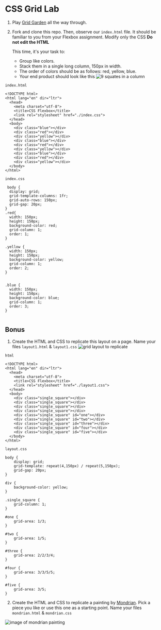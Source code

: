 # CSS Grid Lab

1. Play [Grid Garden](https://cssgridgarden.com/) all the way through.

2. Fork and clone this repo. Then, observe our `index.html` file. It should be familiar to you from your Flexbox assignment. Modify only the CSS **Do not edit the HTML**

    This time, it's your task to:

    - Group like colors.
    - Stack them in a single long column, 150px in width.
    - The order of colors should be as follows: red, yellow, blue.
    - Your end product should look like this
    ![9 squates in a column](assets/sample.png)
```
index.html
```
```
<!DOCTYPE html>
<html lang="en" dir="ltr">
  <head>
    <meta charset="utf-8">
    <title>CSS Flexbox</title>
    <link rel="stylesheet" href="./index.css">
  </head>
  <body>
    <div class="blue"></div>
    <div class="red"></div>
    <div class="yellow"></div>
    <div class="blue"></div>
    <div class="red"></div>
    <div class="yellow"></div>
    <div class="blue"></div>
    <div class="red"></div>
    <div class="yellow"></div>
  </body>
</html>

```
```
index.css
```
```
 body {
  display: grid;
  grid-template-columns: 1fr;
  grid-auto-rows: 150px;
  grid-gap: 20px;
}
.red{
  width: 150px;
  height: 150px;
  background-color: red;
  grid-column: 1;
  order: 1;
}

.yellow {
  width: 150px;
  height: 150px;
  background-color: yellow;
  grid-column: 1;
  order: 2;
}


.blue {
  width: 150px;
  height: 150px;
  background-color: blue;
  grid-column: 1;
  order: 3;
}


```


## Bonus

1. Create the HTML and CSS to replicate this layout on a page. Name your files `layout1.html` & `layout1.css`
![grid layout to replicate](assets/grid_layout.png)

```
html
```
```
<!DOCTYPE html>
<html lang="en" dir="ltr">
  <head>
    <meta charset="utf-8">
    <title>CSS Flexbox</title>
    <link rel="stylesheet" href="./layout1.css">
  </head>
  <body>
    <div class="single_square"></div>
    <div class="single_square"></div>
    <div class="single_square"></div>
    <div class="single_square"></div>
    <div class="single_square" id="one"></div>
    <div class="single_square" id="two"></div>
    <div class="single_square" id="three"></div>
    <div class="single_square" id="four"></div>
    <div class="single_square" id="five"></div>
  </body>
</html>
```
```
layout.css
```
```
body {
    display: grid;
    grid-template: repeat(4,150px) / repeat(5,150px);
    grid-gap: 20px;
}

div {
    background-color: yellow;
}

.single_square {
    grid-column: 1;    
}
  
#one {
    grid-area: 1/3;
}

#two {
    grid-area: 1/5;
}

#three {
    grid-area: 2/2/3/4;
}

#four {
    grid-area: 3/3/5/5;
}

#five {
    grid-area: 3/5;
}
```

2. Create the HTML and CSS to replicate a painting by [Mondrian](https://en.wikipedia.org/wiki/Piet_Mondrian). Pick a piece you like or use this one as a starting point. Name your files `mondrian.html` & `mondrian.css`

![image of mondrian painting](assets/mondrian.png)
